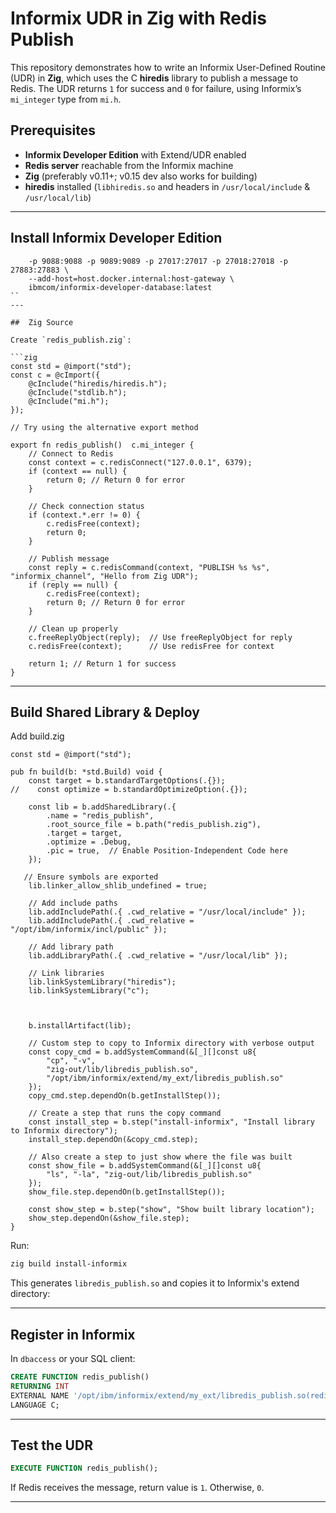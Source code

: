 

# Informix UDR in Zig with Redis Publish

This repository demonstrates how to write an Informix User-Defined Routine (UDR) in **Zig**, which uses the C **hiredis** library to publish a message to Redis. The UDR returns `1` for success and `0` for failure, using Informix’s `mi_integer` type from `mi.h`.




## Prerequisites

* **Informix Developer Edition** with Extend/UDR enabled
* **Redis server** reachable from the Informix machine
* **Zig** (preferably v0.11+; v0.15 dev also works for building)
* **hiredis** installed (`libhiredis.so` and headers in `/usr/local/include` & `/usr/local/lib`)

---

## Install Informix Developer Edition


```docker run -it --name ifx -h ifx --privileged -e LICENSE=accept \
    -p 9088:9088 -p 9089:9089 -p 27017:27017 -p 27018:27018 -p 27883:27883 \
    --add-host=host.docker.internal:host-gateway \
    ibmcom/informix-developer-database:latest
``
---

##  Zig Source

Create `redis_publish.zig`:

```zig
const std = @import("std");
const c = @cImport({
    @cInclude("hiredis/hiredis.h");
    @cInclude("stdlib.h");
    @cInclude("mi.h");
});

// Try using the alternative export method

export fn redis_publish()  c.mi_integer {
    // Connect to Redis
    const context = c.redisConnect("127.0.0.1", 6379);
    if (context == null) {
        return 0; // Return 0 for error
    }
    
    // Check connection status
    if (context.*.err != 0) {
        c.redisFree(context);
        return 0;
    }
    
    // Publish message
    const reply = c.redisCommand(context, "PUBLISH %s %s", "informix_channel", "Hello from Zig UDR");
    if (reply == null) {
        c.redisFree(context);
        return 0; // Return 0 for error
    }
    
    // Clean up properly
    c.freeReplyObject(reply);  // Use freeReplyObject for reply
    c.redisFree(context);      // Use redisFree for context
    
    return 1; // Return 1 for success
}

```

---

## Build Shared Library & Deploy

Add build.zig

```zig
const std = @import("std");

pub fn build(b: *std.Build) void {
    const target = b.standardTargetOptions(.{});
//    const optimize = b.standardOptimizeOption(.{});
    
    const lib = b.addSharedLibrary(.{
        .name = "redis_publish",
        .root_source_file = b.path("redis_publish.zig"),
        .target = target,
        .optimize = .Debug,
        .pic = true,  // Enable Position-Independent Code here
    });

   // Ensure symbols are exported
    lib.linker_allow_shlib_undefined = true;

    // Add include paths
    lib.addIncludePath(.{ .cwd_relative = "/usr/local/include" });
    lib.addIncludePath(.{ .cwd_relative = "/opt/ibm/informix/incl/public" });
    
    // Add library path
    lib.addLibraryPath(.{ .cwd_relative = "/usr/local/lib" });
    
    // Link libraries
    lib.linkSystemLibrary("hiredis");
    lib.linkSystemLibrary("c");


    
    b.installArtifact(lib);

    // Custom step to copy to Informix directory with verbose output
    const copy_cmd = b.addSystemCommand(&[_][]const u8{
        "cp", "-v",
        "zig-out/lib/libredis_publish.so",
        "/opt/ibm/informix/extend/my_ext/libredis_publish.so"
    });
    copy_cmd.step.dependOn(b.getInstallStep());
    
    // Create a step that runs the copy command
    const install_step = b.step("install-informix", "Install library to Informix directory");  
    install_step.dependOn(&copy_cmd.step);
    
    // Also create a step to just show where the file was built
    const show_file = b.addSystemCommand(&[_][]const u8{
        "ls", "-la", "zig-out/lib/libredis_publish.so"
    });
    show_file.step.dependOn(b.getInstallStep());
    
    const show_step = b.step("show", "Show built library location");
    show_step.dependOn(&show_file.step);
}

```

Run:

```bash
zig build install-informix
```

This generates `libredis_publish.so` and copies it to Informix's extend directory:



---

## Register in Informix

In `dbaccess` or your SQL client:

```sql
CREATE FUNCTION redis_publish()
RETURNING INT
EXTERNAL NAME '/opt/ibm/informix/extend/my_ext/libredis_publish.so(redis_publish)'
LANGUAGE C;
```

---

## Test the UDR

```sql
EXECUTE FUNCTION redis_publish();
```

If Redis receives the message, return value is `1`. Otherwise, `0`.

---



